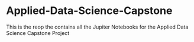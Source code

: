 # Applied-Data-Science-Capstone
This is the reop the contains all the Jupiter Notebooks for the Applied Data Science Capstone Project
